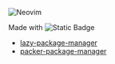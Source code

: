 
![Neovim](https://upload.wikimedia.org/wikipedia/commons/4/4f/Neovim-logo.svg)

Made with ![Static Badge](https://img.shields.io/badge/lua-blue?style=for-the-badge&logo=lua)

<!-- FIXME: update last conf -->

- [lazy-package-manager](nvim-lazy/)
- [packer-package-manager](nvim-packer/) 
